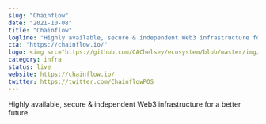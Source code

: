 ```yaml
---
slug: "Chainflow"
date: "2021-10-08"
title: "Chainflow"
logline: "Highly available, secure & independent Web3 infrastructure for a better future"
cta: "https://chainflow.io/"
logo: <img src="https://github.com/CAChelsey/ecosystem/blob/master/img/chainflow.png"> 
category: infra
status: live
website: https://chainflow.io/
twitter: https://twitter.com/ChainflowPOS
---
```

           
Highly available, secure & independent Web3 infrastructure for a better future

           
